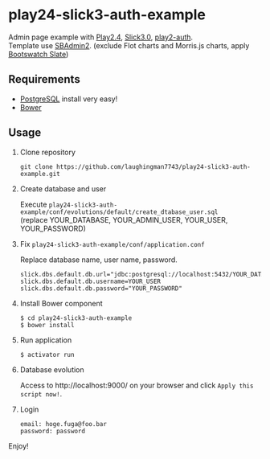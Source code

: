 play24-slick3-auth-example
=================================

Admin page example with [Play2.4](https://playframework.com/), [Slick3.0](http://slick.typesafe.com/), [play2-auth](https://github.com/t2v/play2-auth).  
Template use [SBAdmin2](http://startbootstrap.com/template-overviews/sb-admin-2/). (exclude Flot charts and Morris.js charts, apply [Bootswatch Slate](https://bootswatch.com/slate/))

Requirements
---------------------------------

* [PostgreSQL](http://postgresapp.com/) install very easy!
* [Bower](http://bower.io/)

Usage
---------------------------------

1. Clone repository
    
    `git clone https://github.com/laughingman7743/play24-slick3-auth-example.git`
    
1. Create database and user
    
    Execute `play24-slick3-auth-example/conf/evolutions/default/create_dtabase_user.sql`    
    (replace YOUR_DATABASE, YOUR_ADMIN_USER, YOUR_USER, YOUR_PASSWORD)
    
1. Fix `play24-slick3-auth-example/conf/application.conf`
    
    Replace database name, user name, password.
    ```
    slick.dbs.default.db.url="jdbc:postgresql://localhost:5432/YOUR_DATABASE"
    slick.dbs.default.db.username=YOUR_USER
    slick.dbs.default.db.password="YOUR_PASSWORD"
    ```
    
1. Install Bower component
    ```
    $ cd play24-slick3-auth-example
    $ bower install
    ```
    
1. Run application
    
    `$ activator run`
    
1. Database evolution
    
    Access to http://localhost:9000/ on your browser and click `Apply this script now!`.
    
1. Login
    
    ```
    email: hoge.fuga@foo.bar
    password: password
    ```

Enjoy!
